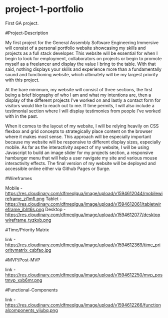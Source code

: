 # project-1-portfolio
First GA project.

#Project-Description

My first project for the General Assembly Software Engineering Immersive will consist of a personal portfolio website showcasing my skills and projects as a full stack developer. This website will be essential for when I begin to look for employment, collaborators on projects or begin to promote myself as a freelancer and display the value I bring to the table. With that said, nothing displays your skills and experience more than a fundamentally sound and functioning website, which ultimately will be my largest priority with this project.

At the bare minimum, my website will consist of three sections, the first being a brief biography of who I am and what my intentions are, then a display of the different projects I’ve worked on and lastly a contact form for visitors would like to reach out to me. If time permits, I will also include a testimonial section where I will display testimonies from people I’ve worked with in the past.

 When it comes to the layout of my website, I will be relying heavily on CSS flexbox and grid concepts to strategically place content on the browser where it makes most sense. This approach will be especially important because my website will be responsive to different display sizes, especially mobile. As far as the interactivity aspect of my website, I will be using Javascript to build an image slider for my projects section, a responsive hamburger menu that will help a user navigate my site and various mouse interactivity effects. The final version of my website will be deployed and accessible online either via Github Pages or Surge.

#Wireframes

Mobile -https://res.cloudinary.com/dfmeqlgua/image/upload/v1594612044/mobilewireframe_zi1mfl.png
Tablet -https://res.cloudinary.com/dfmeqlgua/image/upload/v1594612061/tabletwireframe_ibht6s.png
Desktop -https://res.cloudinary.com/dfmeqlgua/image/upload/v1594612077/desktopwireframe_tyzkxb.png

#Time/Priority Matrix

link -https://res.cloudinary.com/dfmeqlgua/image/upload/v1594612369/time_prioritymatrix_csbfao.jpg

#MVP/Post-MVP 

link -https://res.cloudinary.com/dfmeqlgua/image/upload/v1594612250/mvp_postmvp_xxb6mr.png

#Functional-Components

link -https://res.cloudinary.com/dfmeqlgua/image/upload/v1594612266/functionalcomponents_vjiubq.png
